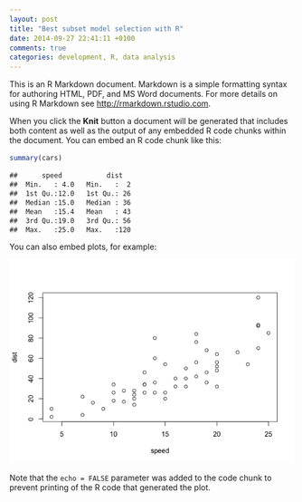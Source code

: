 ```yaml
---
layout: post
title: "Best subset model selection with R"
date: 2014-09-27 22:41:11 +0100
comments: true
categories: development, R, data analysis
---
```


This is an R Markdown document. Markdown is a simple formatting syntax for authoring HTML, PDF, and MS Word documents. For more details on using R Markdown see <http://rmarkdown.rstudio.com>.

When you click the **Knit** button a document will be generated that includes both content as well as the output of any embedded R code chunks within the document. You can embed an R code chunk like this:


```r
summary(cars)
```

```
##      speed           dist    
##  Min.   : 4.0   Min.   :  2  
##  1st Qu.:12.0   1st Qu.: 26  
##  Median :15.0   Median : 36  
##  Mean   :15.4   Mean   : 43  
##  3rd Qu.:19.0   3rd Qu.: 56  
##  Max.   :25.0   Max.   :120
```

You can also embed plots, for example:

![plot of chunk unnamed-chunk-2](./2014-09-27-best-subset-model-selection-with-R_files/figure-html/unnamed-chunk-2.png) 

Note that the `echo = FALSE` parameter was added to the code chunk to prevent printing of the R code that generated the plot.
